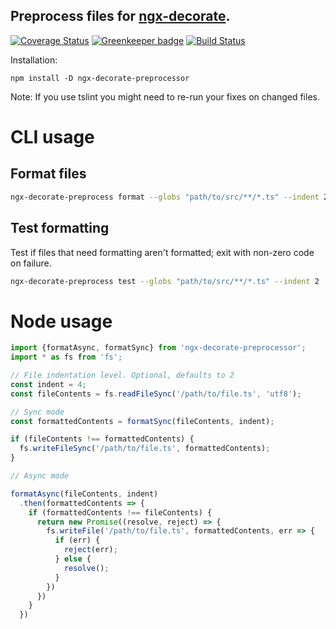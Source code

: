 ## Preprocess files for [ngx-decorate](https://www.npmjs.com/package/ngx-decorate#important-aot-compilation-notice).

[![Coverage Status](https://coveralls.io/repos/github/Alorel/ngx-decorate-preprocessor/badge.svg?branch=1.1.16)](https://coveralls.io/github/Alorel/ngx-decorate-preprocessor?branch=1.1.16)
[![Greenkeeper badge](https://badges.greenkeeper.io/Alorel/ngx-decorate-preprocessor.svg)](https://greenkeeper.io/)
[![Build Status](https://travis-ci.com/Alorel/ngx-decorate-preprocessor.svg?branch=1.1.16)](https://travis-ci.com/Alorel/ngx-decorate-preprocessor)


Installation:

    npm install -D ngx-decorate-preprocessor
    
Note: If you use tslint you might need to re-run your fixes on changed files.
    
# CLI usage
## Format files

```bash
ngx-decorate-preprocess format --globs "path/to/src/**/*.ts" --indent 2
```

## Test formatting

Test if files that need formatting aren't formatted; exit with non-zero code on failure.

```bash
ngx-decorate-preprocess test --globs "path/to/src/**/*.ts" --indent 2
```

# Node usage

```javascript
import {formatAsync, formatSync} from 'ngx-decorate-preprocessor';
import * as fs from 'fs';

// File indentation level. Optional, defaults to 2
const indent = 4;
const fileContents = fs.readFileSync('/path/to/file.ts', 'utf8');

// Sync mode
const formattedContents = formatSync(fileContents, indent);

if (fileContents !== formattedContents) {
  fs.writeFileSync('/path/to/file.ts', formattedContents);
}

// Async mode

formatAsync(fileContents, indent)
  .then(formattedContents => {
    if (formattedContents !== fileContents) {
      return new Promise((resolve, reject) => {
        fs.writeFile('/path/to/file.ts', formattedContents, err => {
          if (err) {
            reject(err);
          } else {
            resolve();
          }
        })
      })
    }
  })

```